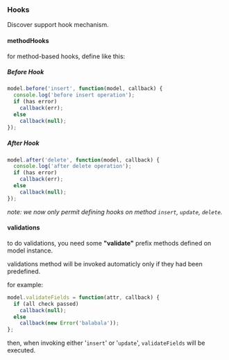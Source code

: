 
### Hooks
Discover support hook mechanism.

#### methodHooks
for method-based hooks, define like this:

##### Before Hook
```js
model.before('insert', function(model, callback) {
  console.log('before insert operation');
  if (has error)
    callback(err);
  else
    callback(null);
});
```

##### After Hook
```js
model.after('delete', function(model, callback) {
  console.log('after delete operation');
  if (has error)
    callback(err);
  else
    callback(null);
});
```

*note: we now only permit defining hooks on method `insert`, `update`, `delete`.*

#### validations
to do validations, you need some **"validate"** prefix methods defined on model instance.

validations method will be invoked automaticly only if they had been predefined.

for example:
```js
model.validateFields = function(attr, callback) {
  if (all check passed)
    callback(null);
  else
    callback(new Error('balabala'));
};
```

then, when invoking either '`insert`' or '`update`', `validateFields` will be executed.
